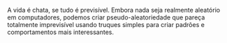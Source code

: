 A vida é chata, se tudo é previsível. Embora nada seja realmente aleatório em computadores, podemos criar pseudo-aleatoriedade que pareça totalmente imprevisível usando truques simples para criar padrões e comportamentos mais interessantes.
